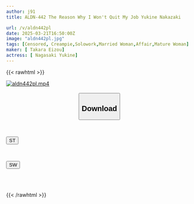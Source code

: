 ```yaml
---
author: j91
title: ALDN-442 The Reason Why I Won't Quit My Job Yukine Nakazaki

url: /v/aldn442pl
date: 2025-03-21T16:50:00Z
image: "aldn442pl.jpg"
tags: [Censored, Creampie,Solowork,Married Woman,Affair,Mature Woman]
maker: [ Takara Eizou]
actress: [ Nagasaki Yukine]
---
```



{{< rawhtml >}}

<div class="video" data-videoid="4wVKAm0Oa4sVyl">
    <a href="javascript:;">
        <img src="/v/aldn442pl/aldn442pl.jpg" width="WIDTH" height="HEIGHT" alt="aldn442pl.mp4" loading="lazy">
    </a>
</div>

<script type="text/javascript" src="https://j91.asia/asset/on-demand-st.js"></script>

<br>
  <link rel="stylesheet" href="https://j91.asia/asset/bs5.css">
  
  <center>
  <button class="btn btn-primary" type="button" data-bs-toggle="collapse" data-bs-target=".multi-collapse" aria-expanded="false" aria-controls="multiCollapseExample1 multiCollapseExample2"><h2>Download</h2></button></center>
</p>
<div class="row">
  <div class="col">
    <div class="collapse multi-collapse" id="multiCollapseExample1">
      <div class="card card-body">
	      	      <br>
<div class="buttons">  
<p><a href="/v/aldn442pl/st.html" target="_blank"><button class="btn-hover color-3"><i class="fa fa-download"></i> ST</button></a></p></div>
    </div>
  </div>
</div>
  <div class="col">
    <div class="collapse multi-collapse" id="multiCollapseExample2">
      <div class="card card-body">
	      <br>
<div class="buttons">
<p><a href="/v/aldn442pl/sw.html" target="_blank"><button class="btn-hover color-2"><i class="fa fa-download"></i> SW</button></a></p></div>
<br><br>
      </div>
    </div>
  </div>
</div>

{{< /rawhtml >}}